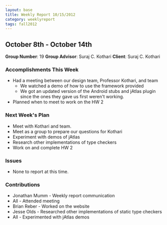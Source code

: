 ```yaml
---
layout: base
title: Weekly Report 10/15/2012
category: weeklyreport
tags: fall2012
---
```


## October 8th - October 14th

**Group Number**: 19
**Group Advisor**: Suraj C. Kothari
**Client**: Suraj C. Kothari

### Accomplishments This Week

* Had a meeting between our design team, Professor Kothari, and team
    * We watched a demo of how to use the framework provided
    * We got an updated version of the Android stubs and jAtlas plugin since the ones they gave us first weren't working.
* Planned when to meet to work on the HW 2

### Next Week's Plan

* Meet with Kothari and team.
* Meet as a group to prepare our questions for Kothari
* Experiment with demos of jAtlas
* Research other implementations of type checkers
* Work on and complete HW 2

### Issues

* None to report at this time.

### Contributions

* Jonathan Mumm - Weekly report communication
* All - Attended meeting
* Brian Reber - Worked on the website
* Jesse Olds - Researched other implementations of static type checkers
* All - Experimented with jAtlas demos
